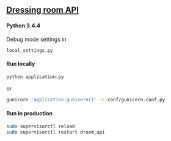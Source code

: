 ## [Dressing room API](http://mydressing.ru)

#### Python 3.4.4

Debug mode settings in 
```text
local_settings.py
```

#### Run locally
```bash
python application.py
```
or
```bash
gunicorn 'application:gunicorn()' -c conf/gunicorn.conf.py
```

#### Run in production
```bash
sudo supervisorctl reload
sudo supervisorctl restart droom_api
```
